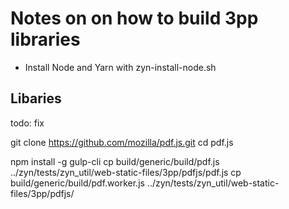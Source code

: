 # Notes on on how to build 3pp libraries

* Install Node and Yarn with zyn-install-node.sh

## Libaries

todo: fix

git clone https://github.com/mozilla/pdf.js.git
cd pdf.js

npm install -g gulp-cli
cp build/generic/build/pdf.js ../zyn/tests/zyn_util/web-static-files/3pp/pdfjs/pdf.js
cp build/generic/build/pdf.worker.js ../zyn/tests/zyn_util/web-static-files/3pp/pdfjs/